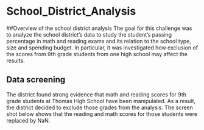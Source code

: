 # School_District_Analysis
##Overview of the school district analysis
The goal for this challenge was to analyze the school district’s data to study the student’s passing percentage in math and reading exams and its relation to the school type, size and spending budget. In particular, it was investigated how exclusion of the scores from 9th grade students from one high school may affect the results.
## Data screening  
The district found strong evidence that math and reading scores  for 9th grade students at Thomas High School have been manipulated. As a result, the district decided to exclude those grades from the analysis. The screen shot below shows that the reading and math scores for those students were replaced by NaN. 

